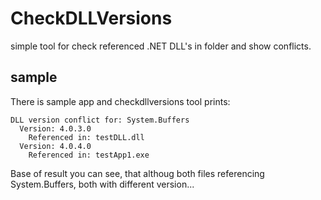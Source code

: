 # CheckDLLVersions

simple tool for check referenced .NET DLL's in folder and show conflicts.

## sample

There is sample app and checkdllversions tool prints:
```
DLL version conflict for: System.Buffers
  Version: 4.0.3.0
    Referenced in: testDLL.dll
  Version: 4.0.4.0
    Referenced in: testApp1.exe
```

Base of result you can see, that althoug both files referencing System.Buffers, both with different version...
